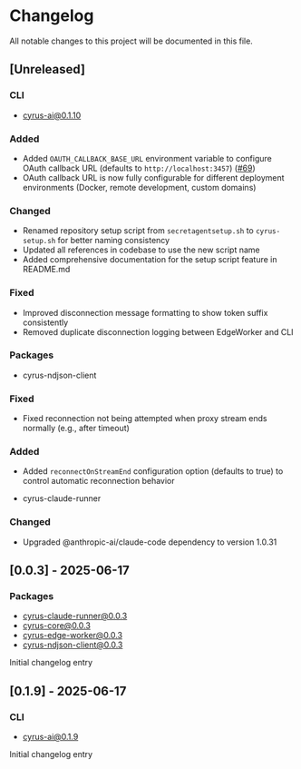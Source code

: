 # Changelog

All notable changes to this project will be documented in this file.

## [Unreleased]

### CLI
- cyrus-ai@0.1.10

### Added
- Added `OAUTH_CALLBACK_BASE_URL` environment variable to configure OAuth callback URL (defaults to `http://localhost:3457`) ([#69](https://github.com/ceedaragents/cyrus/pull/69))
- OAuth callback URL is now fully configurable for different deployment environments (Docker, remote development, custom domains)

### Changed
- Renamed repository setup script from `secretagentsetup.sh` to `cyrus-setup.sh` for better naming consistency
- Updated all references in codebase to use the new script name
- Added comprehensive documentation for the setup script feature in README.md

### Fixed
- Improved disconnection message formatting to show token suffix consistently
- Removed duplicate disconnection logging between EdgeWorker and CLI

### Packages
- cyrus-ndjson-client

### Fixed
- Fixed reconnection not being attempted when proxy stream ends normally (e.g., after timeout)

### Added
- Added `reconnectOnStreamEnd` configuration option (defaults to true) to control automatic reconnection behavior

- cyrus-claude-runner

### Changed
- Upgraded @anthropic-ai/claude-code dependency to version 1.0.31

## [0.0.3] - 2025-06-17

### Packages
- cyrus-claude-runner@0.0.3
- cyrus-core@0.0.3
- cyrus-edge-worker@0.0.3
- cyrus-ndjson-client@0.0.3

Initial changelog entry

## [0.1.9] - 2025-06-17

### CLI
- cyrus-ai@0.1.9

Initial changelog entry
